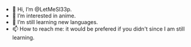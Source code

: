 - 👋 Hi, I’m @LetMeSl33p.
- 👀 I’m interested in anime.
- 🌱 I’m still learning new languages.
- 📫 How to reach me: it would be prefered if you didn't since I am still learning.

<!---
LetMeSl33p/LetMeSl33p is a ✨ special ✨ repository because its `README.md` (this file) appears on your GitHub profile.
You can click the Preview link to take a look at your changes.
--->
